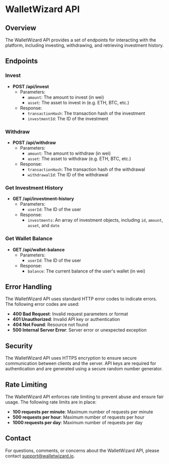WalletWizard API
===============

Overview
--------

The WalletWizard API provides a set of endpoints for interacting with the platform, including investing, withdrawing, and retrieving investment history.

Endpoints
---------

### Invest

* **POST /api/invest**
	+ Parameters:
		- `amount`: The amount to invest (in wei)
		- `asset`: The asset to invest in (e.g. ETH, BTC, etc.)
	+ Response:
		- `transactionHash`: The transaction hash of the investment
		- `investmentId`: The ID of the investment

### Withdraw

* **POST /api/withdraw**
	+ Parameters:
		- `amount`: The amount to withdraw (in wei)
		- `asset`: The asset to withdraw (e.g. ETH, BTC, etc.)
	+ Response:
		- `transactionHash`: The transaction hash of the withdrawal
		- `withdrawalId`: The ID of the withdrawal

### Get Investment History

* **GET /api/investment-history**
	+ Parameters:
		- `userId`: The ID of the user
	+ Response:
		- `investments`: An array of investment objects, including `id`, `amount`, `asset`, and `date`

### Get Wallet Balance

* **GET /api/wallet-balance**
	+ Parameters:
		- `userId`: The ID of the user
	+ Response:
		- `balance`: The current balance of the user's wallet (in wei)

Error Handling
--------------

The WalletWizard API uses standard HTTP error codes to indicate errors. The following error codes are used:

* **400 Bad Request**: Invalid request parameters or format
* **401 Unauthorized**: Invalid API key or authentication
* **404 Not Found**: Resource not found
* **500 Internal Server Error**: Server error or unexpected exception

Security
--------

The WalletWizard API uses HTTPS encryption to ensure secure communication between clients and the server. API keys are required for authentication and are generated using a secure random number generator.

Rate Limiting
-------------

The WalletWizard API enforces rate limiting to prevent abuse and ensure fair usage. The following rate limits are in place:

* **100 requests per minute**: Maximum number of requests per minute
* **500 requests per hour**: Maximum number of requests per hour
* **1000 requests per day**: Maximum number of requests per day

Contact
-------

For questions, comments, or concerns about the WalletWizard API, please contact [support@walletwizard.io](mailto:support@walletwizard.io).
